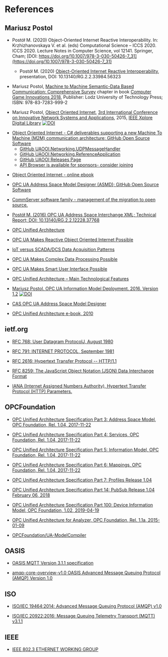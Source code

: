 # References

## Mariusz Postol

<!-- Publications -->

- Postół M. (2020) Object-Oriented Internet Reactive Interoperability. In: Krzhizhanovskaya V. et al. (eds) Computational Science – ICCS 2020. ICCS 2020. Lecture Notes in Computer Science, vol 12141. Springer, Cham; [DOI: https://doi.org/10.1007/978-3-030-50426-7_31](https://doi.org/10.1007/978-3-030-50426-7_31)
  - Postół M. (2020) [Object-Oriented Internet Reactive Interoperability](https://www.researchgate.net/publication/341882427_Object-Oriented_Internet_Reactive_Interoperability), presentation, DOI: 10.13140/RG.2.2.33984.56323

- Mariusz Postol, [Machine to Machine Semantic-Data Based Communication: Comprehensive Survey](https://www.researchgate.net/publication/341165347_Machine_to_Machine_Semantic-Data_Based_Communication_Comprehensive_Survey) chapter in book [Computer Game Innovations 2018](https://www.researchgate.net/publication/335524620_Computer_Game_Innovations_2018), Publisher: Lodz University of Technology Press; ISBN: 978-83-7283-999-2

- Mariusz Postol, [Object Oriented Internet](https://ieeexplore.ieee.org/abstract/document/7321562), [3rd International Conference on Innovative Network Systems and Applications](https://fedcsis.org/2015/inetsapp), 2015, [IEEE Xplore Digital Library](https://ieeexplore.ieee.org/abstract/document/7321562) [![DOI](https://img.shields.io/badge/DOI-10.15439%2F2015F160-blue)](https://fedcsis.org/proceedings/2015/pliks/160.pdf)

<!--OOI on GitHub-->

- [Object Oriented Internet - C# deliverables supporting a new Machine To Machine (M2M) communication architecture; GitHub Open Source Software][OOI]
  - [GitHub UAOOI.Networking.UDPMessageHandler][OOI.Networking.UDPMessageHandler]
  - [GitHub UAOOI.Networking.ReferenceApplication][OOI.Networking.ReferenceApplication]
  - [GitHub UAOOI Releases Page][OOI.Releases]
  - [API Browser is available for sponsors- consider joining](https://github.commsvr.com/AboutPartnershipProgram.md.html)

[OOI]:https://github.com/mpostol/OPC-UA-OOI
[OOI.Networking.UDPMessageHandler]:https://github.com/mpostol/OPC-UA-OOI/tree/master/Networking/UDPMessageHandler
[OOI.Networking.ReferenceApplication]:https://github.com/mpostol/OPC-UA-OOI/tree/master/Networking/ReferenceApplication
[OOI.Releases]:https://github.com/mpostol/OPC-UA-OOI/releases

- [Object Oriented Internet - online ebook][OOIBook]

[OOIBook]:https://commsvr.gitbook.io/ooi/readme

- [OPC UA Address Space Model Designer (ASMD); GitHub Open Source Software][ASMD]

[ASMD]:https://github.com/mpostol/ASMD

- [CommServer software family - management of the migration to open source.][migration2os]

[migration2os]:https://github.com/commsvr-com/migration2os

- [Postół M. (2016) OPC UA Address Space Interchange XML; Technical Report; DOI: 10.13140/RG.2.2.12228.37768][InterchangeXML]

[InterchangeXML]: https://www.researchgate.net/publication/334259707_OPC_UA_Address_Space_Interchange_XML

<!--wordpress-->

- [OPC Unified Architecture][wordpress.opc-ua]

[wordpress.opc-ua]: https://mpostol.wordpress.com/opc-ua/

- [OPC UA Makes Reactive Object Oriented Internet Possible][wordpress.ReactiveOOI]

[wordpress.ReactiveOOI]:https://mpostol.wordpress.com/2019/01/14/opc-ua-makes-reactive-object-oriented-internet-possible/

- [IoT versus SCADA/DCS Data Acquisition Patterns][wordpress.IoTVersus]

[wordpress.IoTVersus]: https://mpostol.wordpress.com/2017/09/19/iot-versus-scadadcs/

- [OPC UA Makes Complex Data Processing Possible][wordpress.OPCUACD]

[wordpress.OPCUACD]: https://mpostol.wordpress.com/2014/05/08/opc-ua-makes-complex-data-access-possible/

- [OPC UA Makes Smart User Interface Possible][wordpress.HMI]

[wordpress.HMI]:https://mpostol.wordpress.com/2013/08/11/opc-ua-makes-smart-user-interface-possible/

- [OPC Unified Architecture – Main Technological Features][wordpress.OPCUAMTF]

[wordpress.OPCUAMTF]: https://mpostol.wordpress.com/2013/08/04/opc-unified-architecture-main-technological-features/

<!--commsvr-->

- [Mariusz Postol. OPC UA Information Model Deployment. 2016. Version 1.2][CAS.OPCUAIMD] [![DOI](https://zenodo.org/badge/DOI/10.5281/zenodo.2586616.svg)](https://doi.org/10.5281/zenodo.2586616)

[CAS.OPCUAIMD]: https://www.researchgate.net/publication/331565040_OPC_UA_INFORMATION_MODEL_DEPLOYMENT

- [CAS OPC UA Address Space Model Designer][CAS.ASMD]

[CAS.ASMD]: https://github.com/mpostol/ASMD

- [OPC Unified Architecture e-book, 2010][CAS.EBOOK]

[CAS.EBOOK]:https://commsvr-com.github.io/Documentation/OPCUAebook/html/e34055b2-23e0-4f1a-9e00-52d75becaeec.htm

## ietf.org

- [RFC 768: User Datagram ProtocolJ, August 1980][RFC.UDP]

[RFC.UDP]:https://tools.ietf.org/html/rfc768

- [RFC 791: INTERNET PROTOCOL, September 1981][RFC.UDP.IP]

[RFC.UDP.IP]:https://tools.ietf.org/html/rfc791

- [RFC 2616: Hypertext Transfer Protocol -- HTTP/1.1][RFC.HTTP]

[RFC.HTTP]:https://tools.ietf.org/html/rfc2616

- [RFC 8259: The JavaScript Object Notation (JSON) Data Interchange Format][RFC.JSON]

[RFC.JSON]:https://tools.ietf.org/html/rfc8259

- [IANA (Internet Assigned Numbers Authority), Hypertext Transfer Protocol (HTTP) Parameters.][IANAHTTPPARAMS]

[IANAHTTPPARAMS]: http://www.iana.org/assignments/http-parameters/http-parameters.xml

## OPCFoundation

- [OPC Unified Architecture Specification Part 3: Address Space Model, OPC Foundation, Rel. 1.04, 2017-11-22][Opc.UA.Part3]

[Opc.UA.Part3]:https://opcfoundation.org/developer-tools/specifications-unified-architecture/part-3-address-space-model/

- [OPC Unified Architecture Specification Part 4: Services, OPC Foundation, Rel. 1.04, 2017-11-22][Opc.UA.Part4]

[Opc.UA.Part4]:https://opcfoundation.org/developer-tools/specifications-unified-architecture/part-4-services/

- [OPC Unified Architecture Specification Part 5: Information Model, OPC Foundation, Rel. 1.04, 2017-11-22][OPC.UA.Part5]

[OPC.UA.Part5]:https://opcfoundation.org/developer-tools/specifications-unified-architecture/part-5-information-model/

- [OPC Unified Architecture Specification Part 6: Mappings, OPC Foundation, Rel. 1.04, 2017-11-22][OPC.UA.Part6]

[Opc.UA.Part6]:https://opcfoundation.org/developer-tools/specifications-unified-architecture/part-6-mappings/

- [OPC Unified Architecture Specification  Part 7: Profiles Release 1.04][OPC.UA.Profiles]

[OPC.UA.Profiles]:https://opcfoundation.org/developer-tools/specifications-unified-architecture/part-7-profiles/

- [OPC Unified Architecture Specification Part 14: PubSub Release 1.04 February 06, 2018][OPC.UA.PubSub]

[OPC.UA.PubSub]: https://opcfoundation.org/developer-tools/specifications-unified-architecture/part-14-pubsub/

- [OPC Unified Architecture Specification Part 100: Device Information Model, OPC Foundation, 1.02, 2019-04-19][OPC.UA.DI]

[OPC.UA.DI]:https://opcfoundation.org/developer-tools/specifications-unified-architecture/part-100-device-information-model/

- [OPC Unified Architecture for Analyzer, OPC Foundation, Rel. 1.1a, 2015-01-09][OPC.UA.ADI]

[OPC.UA.ADI]:https://opcfoundation.org/developer-tools/specifications-opc-ua-information-models/opc-unified-architecture-for-analyzer-devices-adi/

- [OPCFoundation/UA-ModelCompiler][OPC.UA.ModelCompiler]

[OPC.UA.ModelCompiler]:https://github.com/OPCFoundation/UA-ModelCompiler

## OASIS

- [OASIS MQTT Version 3.1.1 specification][MQTT]
  
[MQTT]:http://docs.oasis-open.org/mqtt/mqtt/v3.1.1/mqtt-v3.1.1.html

- [amqp-core-overview-v1.0 OASIS Advanced Message Queuing Protocol (AMQP) Version 1.0][AMQP]

[AMQP]:http://docs.oasis-open.org/amqp/core/v1.0/os/amqp-core-overview-v1.0-os.html

## ISO

- [ISO/IEC 19464:2014: Advanced Message Queuing Protocol (AMQP) v1.0][ISO.AMQP]

[ISO.AMQP]: https://www.iso.org/standard/64955.html

- [ISO/IEC 20922:2016: Message Queuing Telemetry Transport (MQTT) v3.1.1][ISO.MQTT]

[ISO.MQTT]: https://www.iso.org/standard/69466.html

## IEEE

- [IEEE 802.3 ETHERNET WORKING GROUP][IEEE]

[IEEE]:http://www.ieee802.org/3/
